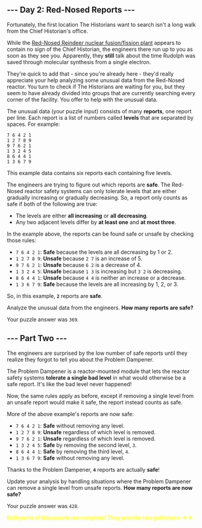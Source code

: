 ## --- Day 2: Red-Nosed Reports ---

Fortunately, the first location The Historians want to search isn't a long walk from the Chief Historian's office.

While the  [Red-Nosed Reindeer nuclear fusion/fission plant](https://adventofcode.com/2015/day/19)  appears to contain no sign of the Chief Historian, the engineers there run up to you as soon as they see you. Apparently, they  **still**  talk about the time Rudolph was saved through molecular synthesis from a single electron.

They're quick to add that - since you're already here - they'd really appreciate your help analyzing some unusual data from the Red-Nosed reactor. You turn to check if The Historians are waiting for you, but they seem to have already divided into groups that are currently searching every corner of the facility. You offer to help with the unusual data.

The unusual data (your puzzle input) consists of many  **reports**, one report per line. Each report is a list of numbers called  **levels**  that are separated by spaces. For example:

```
7 6 4 2 1
1 2 7 8 9
9 7 6 2 1
1 3 2 4 5
8 6 4 4 1
1 3 6 7 9
```

This example data contains six reports each containing five levels.

The engineers are trying to figure out which reports are  **safe**. The Red-Nosed reactor safety systems can only tolerate levels that are either gradually increasing or gradually decreasing. So, a report only counts as safe if both of the following are true:

-   The levels are either  **all increasing**  or  **all decreasing**.
-   Any two adjacent levels differ by  **at least one**  and  **at most three**.

In the example above, the reports can be found safe or unsafe by checking those rules:

-   `7 6 4 2 1`:  **Safe**  because the levels are all decreasing by 1 or 2.
-   `1 2 7 8 9`:  **Unsafe**  because  `2 7`  is an increase of 5.
-   `9 7 6 2 1`:  **Unsafe**  because  `6 2`  is a decrease of 4.
-   `1 3 2 4 5`:  **Unsafe**  because  `1 3`  is increasing but  `3 2`  is decreasing.
-   `8 6 4 4 1`:  **Unsafe**  because  `4 4`  is neither an increase or a decrease.
-   `1 3 6 7 9`:  **Safe**  because the levels are all increasing by 1, 2, or 3.

So, in this example,  **`2`**  reports are  **safe**.

Analyze the unusual data from the engineers.  **How many reports are safe?**


Your puzzle answer was `369`.

## --- Part Two ---

The engineers are surprised by the low number of safe reports until they realize they forgot to tell you about the  Problem Dampener.

The Problem Dampener is a reactor-mounted module that lets the reactor safety systems  **tolerate a single bad level**  in what would otherwise be a safe report. It's like the bad level never happened!

Now, the same rules apply as before, except if removing a single level from an unsafe report would make it safe, the report instead counts as safe.

More of the above example's reports are now safe:

-   `7 6 4 2 1`:  **Safe**  without removing any level.
-   `1 2 7 8 9`:  **Unsafe**  regardless of which level is removed.
-   `9 7 6 2 1`:  **Unsafe**  regardless of which level is removed.
-   `1 3 2 4 5`:  **Safe**  by removing the second level,  `3`.
-   `8 6 4 4 1`:  **Safe**  by removing the third level,  `4`.
-   `1 3 6 7 9`:  **Safe**  without removing any level.

Thanks to the Problem Dampener,  **`4`**  reports are actually  **safe**!

Update your analysis by handling situations where the Problem Dampener can remove a single level from unsafe reports.  **How many reports are now safe?**

Your puzzle answer was  `428`.

<span class="estrella-amarilla"><strong>Both parts of this puzzle are complete! They provide two gold stars: &#9733;&#9733;</strong></span>

<style>
  .estrella-amarilla {
    color: #ffff66;
    text-shadow: 0 0 5px #ffff66;
  }
</style>